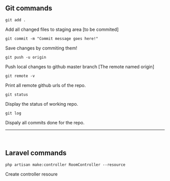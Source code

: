 ## Git commands
```
git add . 
```
Add all changed files to staging area [to be commited]

```
git commit -m "Commit message goes here!" 
```
Save changes by commiting them!


```
git push -u origin 
```
Push local changes to github master branch [The remote named origin]

```
git remote -v
```

Print all remote github urls of the repo.


```
git status
```

Display the status of working repo.

```
git log
```

Dispaly all commits done for the repo.

-----------------------------------------------------

<br/>

## Laravel commands
```
php artisan make:controller RoomController --resource
```
Create controller resoure
